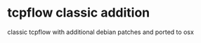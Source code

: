 tcpflow classic addition
========================

classic tcpflow with additional debian patches and ported to osx
